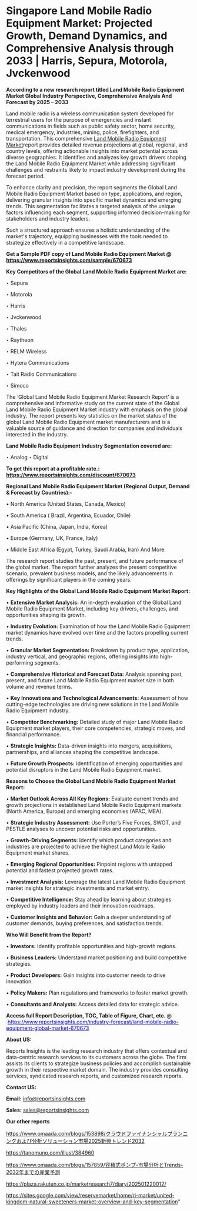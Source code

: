 # Singapore Land Mobile Radio Equipment Market: Projected Growth, Demand Dynamics, and Comprehensive Analysis through 2033 | Harris, Sepura, Motorola, Jvckenwood

<strong>According to a new research report titled Land Mobile Radio Equipment Market Global Industry Perspective, Comprehensive Analysis And Forecast by 2025 – 2033</strong>

Land mobile radio is a wireless communication system developed for terrestrial users for the purpose of emergencies and instant communications in fields such as public safety sector, home security, medical emergency, industries, mining, police, firefighters, and transportation. This comprehensive <a href=https://www.reportsinsights.com/sample/670673>Land Mobile Radio Equipment Market</a>report provides detailed revenue projections at global, regional, and country levels, offering actionable insights into market potential across diverse geographies. It identifies and analyzes key growth drivers shaping the Land Mobile Radio Equipment Market while addressing significant challenges and restraints likely to impact industry development during the forecast period.

To enhance clarity and precision, the report segments the Global Land Mobile Radio Equipment Market based on type, applications, and region, delivering granular insights into specific market dynamics and emerging trends. This segmentation facilitates a targeted analysis of the unique factors influencing each segment, supporting informed decision-making for stakeholders and industry leaders.

Such a structured approach ensures a holistic understanding of the market's trajectory, equipping businesses with the tools needed to strategize effectively in a competitive landscape.

<strong>Get a Sample PDF copy of Land Mobile Radio Equipment Market </strong><strong>@<a href=https://www.reportsinsights.com/sample/670673 style=color:#0000ff;> https://www.reportsinsights.com/sample/670673</a></strong></font>

<strong>Key Competitors of the Global Land Mobile Radio Equipment Market are:</strong>

‣ Sepura

‣ Motorola

‣ Harris

‣ Jvckenwood

‣ Thales

‣ Raytheon

‣ RELM Wireless

‣ Hytera Communications

‣ Tait Radio Communications

‣ Simoco

The ‘Global Land Mobile Radio Equipment Market Research Report’ is a comprehensive and informative study on the current state of the Global Land Mobile Radio Equipment Market industry with emphasis on the global industry. The report presents key statistics on the market status of the global Land Mobile Radio Equipment market manufacturers and is a valuable source of guidance and direction for companies and individuals interested in the industry.

<strong>Land Mobile Radio Equipment Industry Segmentation covered are:</strong>

‣ Analog
‣ Digital

<strong>To get this report at a profitable rate.: <a href=https://www.reportsinsights.com/discount/670673 style=color:#0000ff;>https://www.reportsinsights.com/discount/670673</a></strong></font>

<strong>Regional Land Mobile Radio Equipment Market (Regional Output, Demand &amp; Forecast by Countries):-</strong>

• North America (United States, Canada, Mexico)

• South America ( Brazil, Argentina, Ecuador, Chile)

• Asia Pacific (China, Japan, India, Korea)

• Europe (Germany, UK, France, Italy)

• Middle East Africa (Egypt, Turkey, Saudi Arabia, Iran) And More.

The research report studies the past, present, and future performance of the global market. The report further analyzes the present competitive scenario, prevalent business models, and the likely advancements in offerings by significant players in the coming years.

<strong>Key Highlights of the Global Land Mobile Radio Equipment Market Report:</strong>

• <strong>Extensive Market Analysis:</strong> An in-depth evaluation of the Global Land Mobile Radio Equipment Market, including key drivers, challenges, and opportunities shaping its growth.

• <strong>Industry Evolution:</strong> Examination of how the Land Mobile Radio Equipment market dynamics have evolved over time and the factors propelling current trends.

• <strong>Granular Market Segmentation:</strong> Breakdown by product type, application, industry vertical, and geographic regions, offering insights into high-performing segments.

• <strong>Comprehensive Historical and Forecast Data:</strong> Analysis spanning past, present, and future Land Mobile Radio Equipment market size in both volume and revenue terms.

• <strong>Key Innovations and Technological Advancements:</strong> Assessment of how cutting-edge technologies are driving new solutions in the Land Mobile Radio Equipment industry.

• <strong>Competitor Benchmarking:</strong> Detailed study of major Land Mobile Radio Equipment market players, their core competencies, strategic moves, and financial performance.

• <strong>Strategic Insights:</strong> Data-driven insights into mergers, acquisitions, partnerships, and alliances shaping the competitive landscape.

• <strong>Future Growth Prospects:</strong> Identification of emerging opportunities and potential disruptors in the Land Mobile Radio Equipment market.

<strong>Reasons to Choose the Global Land Mobile Radio Equipment Market Report:</strong>

• <strong>Market Outlook Across All Key Regions:</strong> Evaluate current trends and growth projections in established Land Mobile Radio Equipment markets (North America, Europe) and emerging economies (APAC, MEA).

• <strong>Strategic Industry Assessment:</strong> Use Porter’s Five Forces, SWOT, and PESTLE analyses to uncover potential risks and opportunities.

• <strong>Growth-Driving Segments:</strong> Identify which product categories and industries are projected to achieve the highest Land Mobile Radio Equipment market shares.

• <strong>Emerging Regional Opportunities:</strong> Pinpoint regions with untapped potential and fastest projected growth rates.

• <strong>Investment Analysis:</strong> Leverage the latest Land Mobile Radio Equipment market insights for strategic investments and market entry.

• <strong>Competitive Intelligence:</strong> Stay ahead by learning about strategies employed by industry leaders and their innovation roadmaps.

• <strong>Customer Insights and Behavior:</strong> Gain a deeper understanding of customer demands, buying preferences, and satisfaction trends.

<strong>Who Will Benefit from the Report?</strong>

• <strong>Investors:</strong> Identify profitable opportunities and high-growth regions.

• <strong>Business Leaders:</strong> Understand market positioning and build competitive strategies.

• <strong>Product Developers:</strong> Gain insights into customer needs to drive innovation.

• <strong>Policy Makers:</strong> Plan regulations and frameworks to foster market growth.

• <strong>Consultants and Analysts:</strong> Access detailed data for strategic advice.
</ul>
<strong>Access full Report Description, TOC, Table of Figure, Chart, etc. </strong>@  <a href=https://www.reportsinsights.com/industry-forecast/land-mobile-radio-equipment-global-market-670673 style=color:#0000ff;>https://www.reportsinsights.com/industry-forecast/land-mobile-radio-equipment-global-market-670673</a></font>

<strong><strong>About US</strong>:</strong>

Reports Insights is the leading research industry that offers contextual and data-centric research services to its customers across the globe. The firm assists its clients to strategize business policies and accomplish sustainable growth in their respective market domain. The industry provides consulting services, syndicated research reports, and customized research reports.

<strong>Contact US:</strong>

<p class=""""><b>Email:</b> <a href=mailto:info@reportsinsights.com>info@reportsinsights.com</a></p>
<p class=""""><b>Sales:</b> <a href=mailto:sales@reportsinsights.com>sales@reportsinsights.com</a></p>

<strong>Our other reports</strong>

<a href=https://www.omaada.com/blogs/153898/クラウドファイナンシャルプランニングおよび分析ソリューション市場2025新興トレンド2032>https://www.omaada.com/blogs/153898/クラウドファイナンシャルプランニングおよび分析ソリューション市場2025新興トレンド2032</a>

<a href=https://tanomuno.com/illust/384960>https://tanomuno.com/illust/384960</a>

<a href=https://www.omaada.com/blogs/157859/容積式ポンプ-市場分析とTrends-2032年までの産業予測>https://www.omaada.com/blogs/157859/容積式ポンプ-市場分析とTrends-2032年までの産業予測</a>

<a href=https://plaza.rakuten.co.jp/marketresearch7/diary/202501220012/>https://plaza.rakuten.co.jp/marketresearch7/diary/202501220012/</a>

<a href=https://sites.google.com/view/reservemarket/home/ri-market/united-kingdom-natural-sweeteners-market-overview-and-key-segmentation>https://sites.google.com/view/reservemarket/home/ri-market/united-kingdom-natural-sweeteners-market-overview-and-key-segmentation</a>"
